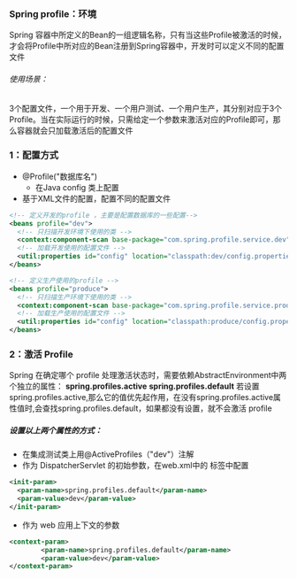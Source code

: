 ### Spring profile：环境

Spring 容器中所定义的Bean的一组逻辑名称，只有当这些Profile被激活的时候，才会将Profile中所对应的Bean注册到Spring容器中，开发时可以定义不同的配置文件

###### 使用场景：

3个配置文件，一个用于开发、一个用户测试、一个用户生产，其分别对应于3个Profile。当在实际运行的时候，只需给定一个参数来激活对应的Profile即可，那么容器就会只加载激活后的配置文件

### 1：配置方式

- @Profile("数据库名")
  - 在Java config 类上配置
- 基于XML文件的配置，配置不同的配置文件

```xml
<!-- 定义开发的profile ，主要是配置数据库的一些配置-->
<beans profile="dev">
  <!-- 只扫描开发环境下使用的类 -->
  <context:component-scan base-package="com.spring.profile.service.dev" />
  <!-- 加载开发使用的配置文件 -->
  <util:properties id="config" location="classpath:dev/config.properties"/>
</beans>

<!-- 定义生产使用的profile -->
<beans profile="produce">
  <!-- 只扫描生产环境下使用的类 -->
  <context:component-scan base-package="com.spring.profile.service.produce" />
  <!-- 加载生产使用的配置文件 -->    
  <util:properties id="config" location="classpath:produce/config.properties"/>
</beans>
```

### 2：激活 Profile

Spring 在确定哪个 profile 处理激活状态时，需要依赖AbstractEnvironment中两个独立的属性：
	**spring.profiles.active**
	**spring.profiles.default**
若设置spring.profiles.active,那么它的值优先起作用，在没有spring.profiles.active属性值时,会查找spring.profiles.default，如果都没有设置，就不会激活 profile

##### 设置以上两个属性的方式：

- 在集成测试类上用@ActiveProfiles（"dev"）注解
-  作为 DispatcherServlet 的初始参数，在web.xml中的 <servlet>标签中配置

```xml
<init-param>
  <param-name>spring.profiles.default</param-name>
  <param-value>dev</param-value>
</init-param>
```

- 作为 web 应用上下文的参数

```xml
<context-param>
		<param-name>spring.profiles.default</param-name>
		<param-value>dev</param-value>
</context-param>
```

